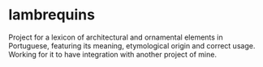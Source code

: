 # lambrequins
Project for a lexicon of architectural and ornamental elements in Portuguese, featuring its meaning, etymological origin and correct usage.
Working for it to have integration with another project of mine.

